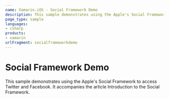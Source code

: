 ```yaml
---
name: Xamarin.iOS - Social Framework Demo
description: This sample demonstrates using the Apple's Social Framework to access Twitter and Facebook. It accompanies the article Introduction to the Social...
page_type: sample
languages:
- csharp
products:
- xamarin
urlFragment: socialframeworkdemo
---
```

# Social Framework Demo

This sample demonstrates using the Apple's Social Framework to access Twitter and Facebook. It accompanies the article Introduction to the Social Framework.

